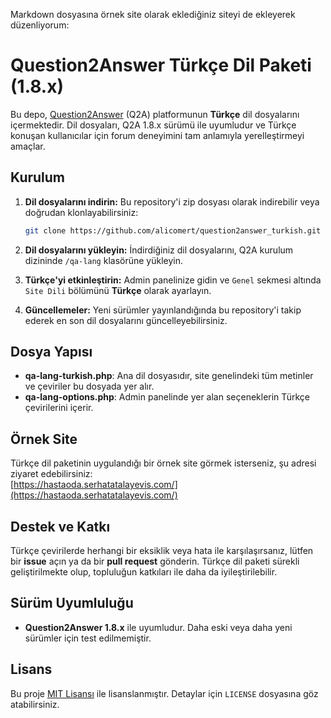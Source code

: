 Markdown dosyasına örnek site olarak eklediğiniz siteyi de ekleyerek düzenliyorum:


# Question2Answer Türkçe Dil Paketi (1.8.x)

Bu depo, [Question2Answer](https://www.question2answer.org) (Q2A) platformunun **Türkçe** dil dosyalarını içermektedir. Dil dosyaları, Q2A 1.8.x sürümü ile uyumludur ve Türkçe konuşan kullanıcılar için forum deneyimini tam anlamıyla yerelleştirmeyi amaçlar.

## Kurulum

1. **Dil dosyalarını indirin:**
   Bu repository'i zip dosyası olarak indirebilir veya doğrudan klonlayabilirsiniz:
   
   
   ```bash
   git clone https://github.com/alicomert/question2answer_turkish.git
   ```

3. **Dil dosyalarını yükleyin:**
   İndirdiğiniz dil dosyalarını, Q2A kurulum dizininde `/qa-lang` klasörüne yükleyin. 

4. **Türkçe'yi etkinleştirin:**
   Admin panelinize gidin ve `Genel` sekmesi altında `Site Dili` bölümünü **Türkçe** olarak ayarlayın.

5. **Güncellemeler:**
   Yeni sürümler yayınlandığında bu repository'i takip ederek en son dil dosyalarını güncelleyebilirsiniz.

## Dosya Yapısı

- **qa-lang-turkish.php**: Ana dil dosyasıdır, site genelindeki tüm metinler ve çeviriler bu dosyada yer alır.
- **qa-lang-options.php**: Admin panelinde yer alan seçeneklerin Türkçe çevirilerini içerir.

## Örnek Site

Türkçe dil paketinin uygulandığı bir örnek site görmek isterseniz, şu adresi ziyaret edebilirsiniz:  
[https://hastaoda.serhatatalayevis.com/](https://hastaoda.serhatatalayevis.com/)

## Destek ve Katkı

Türkçe çevirilerde herhangi bir eksiklik veya hata ile karşılaşırsanız, lütfen bir **issue** açın ya da bir **pull request** gönderin. Türkçe dil paketi sürekli geliştirilmekte olup, topluluğun katkıları ile daha da iyileştirilebilir.

## Sürüm Uyumluluğu

- **Question2Answer 1.8.x** ile uyumludur. Daha eski veya daha yeni sürümler için test edilmemiştir.

## Lisans

Bu proje [MIT Lisansı](LICENSE) ile lisanslanmıştır. Detaylar için `LICENSE` dosyasına göz atabilirsiniz.


